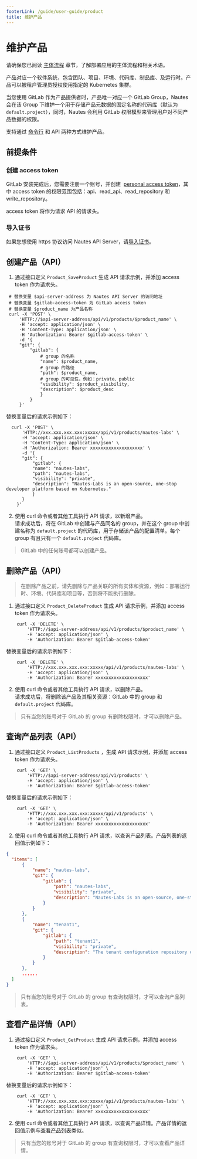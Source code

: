 ```yaml
---
footerLink: /guide/user-guide/product
title: 维护产品
---
```


# 维护产品

请确保您已阅读 [主体流程](main-process.md) 章节，了解部署应用的主体流程和相关术语。

产品对应一个软件系统，包含团队、项目、环境、代码库、制品库、及运行时。产品可以被租户管理员授权使用指定的 Kubernetes 集群。

当您使用 GitLab 作为产品提供者时，产品唯一对应一个 GitLab Group，Nautes 会在该 Group 下维护一个用于存储产品元数据的固定名称的代码库（默认为 `default.project`），同时，Nautes 会利用 GitLab 权限模型来管理用户对不同产品数据的权限。

支持通过 [命令行](deploy-an-application.md#准备运行环境) 和 API 两种方式维护产品。	

## 前提条件

### 创建 access token
GitLab 安装完成后，您需要注册一个账号，并创建  [personal access token](https://docs.gitlab.com/ee/user/profile/personal_access_tokens.html)，其中 access token 的权限范围包括：api、read_api、read_repository 和 write_repository。

access token 将作为请求 API 的请求头。 

### 导入证书
如果您想使用 https 协议访问 Nautes API Server，请[导入证书](deploy-an-application.md#导入证书)。


## 创建产品（API）
1. 通过接口定义 `Product_SaveProduct` 生成 API 请求示例，并添加 access token 作为请求头。
  ```Shell
   # 替换变量 $api-server-address 为 Nautes API Server 的访问地址
   # 替换变量 $gitlab-access-token 为 GitLab access token
   # 替换变量 $product_name 为产品名称
   curl -X 'POST' \
       'HTTP://$api-server-address/api/v1/products/$product_name' \
       -H 'accept: application/json' \
       -H 'Content-Type: application/json' \
       -H 'Authorization: Bearer $gitlab-access-token' \
       -d '{
       "git": {
           "gitlab": {	
               # group 的名称
               "name": $product_name,  
               # group 的路径
               "path": $product_name,
               # group 的可见性，例如：private、public
               "visibility": $product_visibility,
               "description": $product_desc
               }
           }
       }'
  ```
  替换变量后的请求示例如下：
  ```Shell
    curl -X 'POST' \
        'HTTP://xxx.xxx.xxx.xxx:xxxxx/api/v1/products/nautes-labs' \
        -H 'accept: application/json' \
        -H 'Content-Type: application/json' \
        -H 'Authorization: Bearer xxxxxxxxxxxxxxxxxxxx' \
        -d '{
        "git": {
            "gitlab": {
            "name": "nautes-labs",
            "path": "nautes-labs",
            "visibility": "private",
            "description": "Nautes-Labs is an open-source, one-stop developer platform based on Kubernetes."
        	}
        }
      }'
  ```

2. 使用 curl 命令或者其他工具执行 API 请求，以新增产品。  
  请求成功后，将在 GitLab 中创建与产品同名的 group，并在这个 group 中创建名称为 `default.project` 的代码库，用于存储该产品的配置清单。每个 group 有且只有一个 `default.project` 代码库。 

> GitLab 中的任何账号都可以创建产品。

## 删除产品（API）
> 在删除产品之前，请先删除与产品关联的所有实体和资源，例如：部署运行时、环境、代码库和项目等，否则将不能执行删除。
1. 通过接口定义 `Product_DeleteProduct` 生成 API 请求示例，并添加 access token 作为请求头。
```Shell
    curl -X 'DELETE' \
        'HTTP://$api-server-address/api/v1/products/$product_name' \
        -H 'accept: application/json' \
        -H 'Authorization: Bearer $gitlab-access-token' 
```
替换变量后的请求示例如下：
```Shell
    curl -X 'DELETE' \
        'HTTP://xxx.xxx.xxx.xxx:xxxxx/api/v1/products/nautes-labs' \
        -H 'accept: application/json' \
        -H 'Authorization: Bearer xxxxxxxxxxxxxxxxxxxx'
```
2. 使用 curl 命令或者其他工具执行 API 请求，以删除产品。  
请求成功后，将删除该产品及其相关资源：GitLab 中的 group 和 `default.project` 代码库。
> 只有当您的账号对于 GitLab 的 group 有删除权限时，才可以删除产品。



## 查询产品列表（API）
1. 通过接口定义 `Product_ListProducts` ，生成 API 请求示例，并添加 access token 作为请求头。
```Shell
    curl -X 'GET' \
        'HTTP://$api-server-address/api/v1/products' \
        -H 'accept: application/json' \
        -H 'Authorization: Bearer $gitlab-access-token' 
```
替换变量后的请求示例如下：
```Shell
    curl -X 'GET' \
        'HTTP://xxx.xxx.xxx.xxx:xxxxx/api/v1/products' \
        -H 'accept: application/json' \
        -H 'Authorization: Bearer xxxxxxxxxxxxxxxxxxxx'
```
2. 使用 curl 命令或者其他工具执行 API 请求，以查询产品列表。产品列表的返回值示例如下：
  ```json
  {
    "items": [
        {
            "name": "nautes-labs",
            "git": {
                "gitlab": {
                    "path": "nautes-labs",
                    "visibility": "private",
                    "description": "Nautes-Labs is an open-source, one-stop developer platform based on Kubernetes."
                }
            }
        },
        {
            "name": "tenant1",
            "git": {
                "gitlab": {
                    "path": "tenant1",
                    "visibility": "private",
                    "description": "The tenant configuration repository of the Nautes-Labs."
                }
            }
        },
        ......
    ]
  }
  ```

> 只有当您的账号对于 GitLab 的 group 有查询权限时，才可以查询产品列表。

## 查看产品详情（API）
1. 通过接口定义 `Product_GetProduct` 生成 API 请求示例，并添加 access token 作为请求头。
```Shell
    curl -X 'GET' \
        'HTTP://$api-server-address/api/v1/products/$product_name' \
        -H 'accept: application/json' \
        -H 'Authorization: Bearer $gitlab-access-token' 
```
替换变量后的请求示例如下：
```Shell
    curl -X 'GET' \
        'HTTP://xxx.xxx.xxx.xxx:xxxxx/api/v1/products/nautes-labs' \
        -H 'accept: application/json' \
        -H 'Authorization: Bearer xxxxxxxxxxxxxxxxxxxx' 
```

2. 使用 curl 命令或者其他工具执行 API 请求，以查询产品详情。产品详情的返回值示例与[查看产品列表](#查询产品列表api)类似。

> 只有当您的账号对于 GitLab 的 group 有查询权限时，才可以查看产品详情。